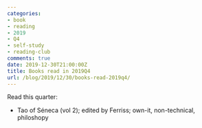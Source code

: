 ```yaml
---
categories:
- book
- reading
- 2019
- Q4
- self-study
- reading-club
comments: true
date: 2019-12-30T21:00:00Z
title: Books read in 2019Q4
url: /blog/2019/12/30/books-read-2019q4/
---
```


Read this quarter:

  * Tao of Séneca (vol 2); edited by Ferriss; own-it, non-technical, philoshopy
